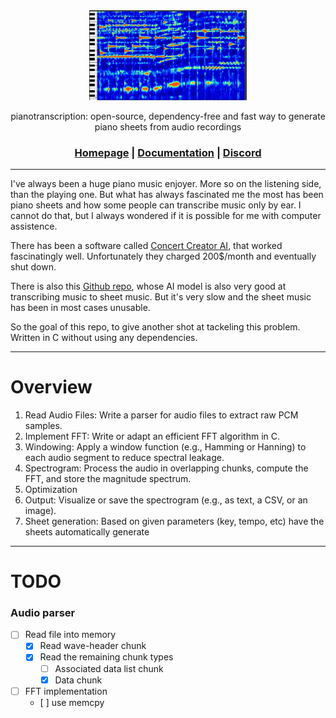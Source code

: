 <div align="center">

<picture>
  <source media="(prefers-color-scheme: light)" srcset="/docs/spectogram">
  <img alt="tiny corp logo" src="docs/spectogram.png" width="50%" height="50%">
</picture>

pianotranscription: open-source, dependency-free and fast way to generate piano sheets from audio recordings

<h3>

[Homepage](https://schmxtz.github.io) | [Documentation](https://github.com/schmxtz/pianotranscription) | [Discord](https://discord.gg/96eYjpAgSE)

</h3>
</div>

---

I've always been a huge piano music enjoyer. More so on the listening side, than the playing one. But what has always fascinated me the most has been piano sheets and how some people can transcribe music only by ear. I cannot do that, but I always wondered if it is possible for me with computer assistence. 

There has been a software called [Concert Creator AI](https://www.concertcreator.ai/), that worked fascinatingly well. Unfortunately they charged 200$/month and eventually shut down.

There is also this [Github repo](https://github.com/bytedance/piano_transcription), whose AI model is also very good at transcribing music to sheet music. But it's very slow and the sheet music has been in most cases unusable.

So the goal of this repo, to give another shot at tackeling this problem. Written in C without using any dependencies.

--- 

<h1> Overview </h1>

1. Read Audio Files: Write a parser for audio files to extract raw PCM samples.
2. Implement FFT: Write or adapt an efficient FFT algorithm in C.
3. Windowing: Apply a window function (e.g., Hamming or Hanning) to each audio segment to reduce spectral leakage.
4. Spectrogram: Process the audio in overlapping chunks, compute the FFT, and store the magnitude spectrum.
5. Optimization
6. Output: Visualize or save the spectrogram (e.g., as text, a CSV, or an image).
7. Sheet generation: Based on given parameters (key, tempo, etc) have the sheets automatically generate

---

# TODO

### Audio parser
- [ ] Read file into memory  
  - [x] Read wave-header chunk
  - [x] Read the remaining chunk types
    - [ ] Associated data list chunk
    - [x] Data chunk
- [ ] FFT implementation
  - [ ]
  use memcpy
 
